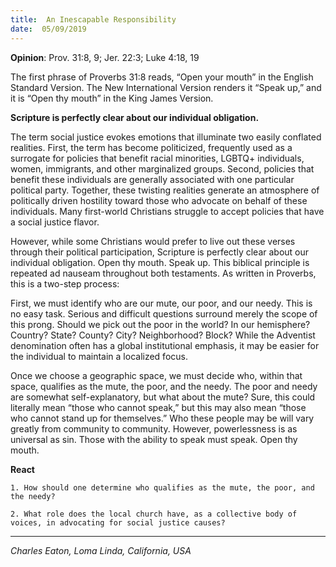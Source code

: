 ```yaml
---
title:  An Inescapable Responsibility
date:  05/09/2019
---
```


**Opinion**: Prov. 31:8, 9; Jer. 22:3; Luke 4:18, 19

The first phrase of Proverbs 31:8 reads, “Open your mouth” in the English Standard Version. The New International Version renders it “Speak up,” and it is “Open thy mouth” in the King James Version.

**Scripture is perfectly clear about our individual obligation.**

The term social justice evokes emotions that illuminate two easily conflated realities. First, the term has become politicized, frequently used as a surrogate for policies that benefit racial minorities, LGBTQ+ individuals, women, immigrants, and other marginalized groups. Second, policies that benefit these individuals are generally associated with one particular political party. Together, these twisting realities generate an atmosphere of politically driven hostility toward those who advocate on behalf of these individuals. Many first-world Christians struggle to accept policies that have a social justice flavor.

However, while some Christians would prefer to live out these verses through their political participation, Scripture is perfectly clear about our individual obligation. Open thy mouth. Speak up. This biblical principle is repeated ad nauseam throughout both testaments. As written in Proverbs, this is a two-step process:

First, we must identify who are our mute, our poor, and our needy. This is no easy task. Serious and difficult questions surround merely the scope of this prong. Should we pick out the poor in the world? In our hemisphere? Country? State? County? City? Neighborhood? Block? While the Adventist denomination often has a global institutional emphasis, it may be easier for the individual to maintain a localized focus.

Once we choose a geographic space, we must decide who, within that space, qualifies as the mute, the poor, and the needy. The poor and needy are somewhat self-explanatory, but what about the mute? Sure, this could literally mean “those who cannot speak,” but this may also mean “those who cannot stand up for themselves.” Who these people may be will vary greatly from community to community. However, powerlessness is as universal as sin. Those with the ability to speak must speak. Open thy mouth.

**React**

`1. How should one determine who qualifies as the mute, the poor, and the needy?`

`2. What role does the local church have, as a collective body of voices, in advocating for social justice causes?`

---

_Charles Eaton, Loma Linda, California, USA_